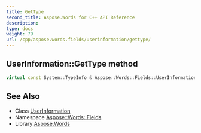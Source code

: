 ```yaml
---
title: GetType
second_title: Aspose.Words for C++ API Reference
description: 
type: docs
weight: 79
url: /cpp/aspose.words.fields/userinformation/gettype/
---
```

## UserInformation::GetType method




```cpp
virtual const System::TypeInfo & Aspose::Words::Fields::UserInformation::GetType() const override
```

## See Also

* Class [UserInformation](../)
* Namespace [Aspose::Words::Fields](../../)
* Library [Aspose.Words](../../../)
